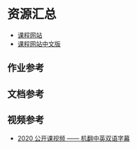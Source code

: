 # 资源汇总

- [课程网站](https://missing.csail.mit.edu/)
- [课程网站中文版](https://missing-semester-cn.github.io/)


## 作业参考


## 文档参考


## 视频参考

- [2020 公开课视频 —— 机翻中英双语字幕](https://www.bilibili.com/video/BV1x7411H7wa)